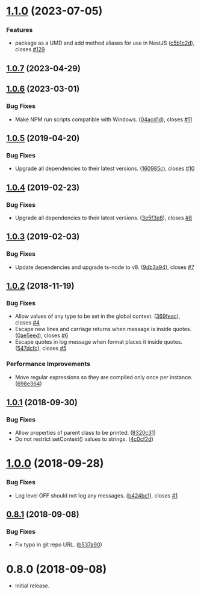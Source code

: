 # [1.1.0](https://github.com/chriswells0/node-sitka/compare/v1.0.7...v1.1.0) (2023-07-05)


### Features

* package as a UMD and add method aliases for use in NestJS ([c5b1c2d](https://github.com/chriswells0/node-sitka/commit/c5b1c2d23c1a3033fba07560af9679e13e86906c)), closes [#129](https://github.com/chriswells0/node-sitka/issues/129)



## [1.0.7](https://github.com/chriswells0/node-sitka/compare/v1.0.6...v1.0.7) (2023-04-29)



## [1.0.6](https://github.com/chriswells0/node-sitka/compare/v1.0.5...v1.0.6) (2023-03-01)


### Bug Fixes

* Make NPM run scripts compatible with Windows. ([04acd1d](https://github.com/chriswells0/node-sitka/commit/04acd1dc7a8cbe7c61b0d8a39df19e79336c94f6)), closes [#11](https://github.com/chriswells0/node-sitka/issues/11)



## [1.0.5](https://github.com/chriswells0/node-sitka/compare/v1.0.4...v1.0.5) (2019-04-20)


### Bug Fixes

* Upgrade all dependencies to their latest versions. ([160985c](https://github.com/chriswells0/node-sitka/commit/160985c)), closes [#10](https://github.com/chriswells0/node-sitka/issues/10)



## [1.0.4](https://github.com/chriswells0/node-sitka/compare/v1.0.3...v1.0.4) (2019-02-23)


### Bug Fixes

* Upgrade all dependencies to their latest versions. ([3e5f3e8](https://github.com/chriswells0/node-sitka/commit/3e5f3e8)), closes [#8](https://github.com/chriswells0/node-sitka/issues/8)



## [1.0.3](https://github.com/chriswells0/node-sitka/compare/v1.0.2...v1.0.3) (2019-02-03)


### Bug Fixes

* Update dependencies and upgrade ts-node to v8. ([9db3a94](https://github.com/chriswells0/node-sitka/commit/9db3a94)), closes [#7](https://github.com/chriswells0/node-sitka/issues/7)



<a name="1.0.2"></a>
## [1.0.2](https://github.com/chriswells0/node-sitka/compare/v1.0.1...v1.0.2) (2018-11-19)


### Bug Fixes

* Allow values of any type to be set in the global context. ([369feac](https://github.com/chriswells0/node-sitka/commit/369feac)), closes [#4](https://github.com/chriswells0/node-sitka/issues/4)
* Escape new lines and carriage returns when message is inside quotes. ([0ae5eed](https://github.com/chriswells0/node-sitka/commit/0ae5eed)), closes [#6](https://github.com/chriswells0/node-sitka/issues/6)
* Escape quotes in log message when format places it inside quotes. ([547dcfc](https://github.com/chriswells0/node-sitka/commit/547dcfc)), closes [#5](https://github.com/chriswells0/node-sitka/issues/5)


### Performance Improvements

* Move regular expressions so they are compiled only once per instance. ([698e364](https://github.com/chriswells0/node-sitka/commit/698e364))



<a name="1.0.1"></a>
## [1.0.1](https://github.com/chriswells0/node-sitka/compare/v1.0.0...v1.0.1) (2018-09-30)


### Bug Fixes

* Allow properties of parent class to be printed. ([8320c31](https://github.com/chriswells0/node-sitka/commit/8320c31))
* Do not restrict setContext() values to strings. ([4c0cf2d](https://github.com/chriswells0/node-sitka/commit/4c0cf2d))



<a name="1.0.0"></a>
# [1.0.0](https://github.com/chriswells0/node-sitka/compare/v0.8.1...v1.0.0) (2018-09-28)


### Bug Fixes

* Log level OFF should not log any messages. ([b424bc1](https://github.com/chriswells0/node-sitka/commit/b424bc1)), closes [#1](https://github.com/chriswells0/node-sitka/issues/1)



<a name="0.8.1"></a>
## [0.8.1](https://github.com/chriswells0/node-sitka/compare/v0.8.0...v0.8.1) (2018-09-08)


### Bug Fixes

* Fix typo in git repo URL. ([b537a90](https://github.com/chriswells0/node-sitka/commit/b537a90))



<a name="0.8.0"></a>
# 0.8.0 (2018-09-08)

* Initial release.


